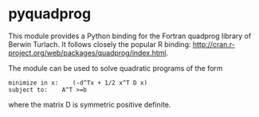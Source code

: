 pyquadprog
========

This module provides a Python binding for the Fortran quadprog library of Berwin Turlach. It follows closely the popular R binding:
http://cran.r-project.org/web/packages/quadprog/index.html.

The module can be used to solve quadratic programs of the form
    
    minimize in x:    (-d^Tx + 1/2 x^T D x)
    subject to:    A^T >=b

where the matrix D is symmetric positive definite.


